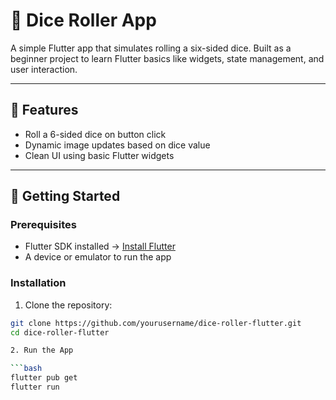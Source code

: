 # 🎲 Dice Roller App

A simple Flutter app that simulates rolling a six-sided dice. Built as a beginner project to learn Flutter basics like widgets, state management, and user interaction.

---

## 📱 Features

- Roll a 6-sided dice on button click
- Dynamic image updates based on dice value
- Clean UI using basic Flutter widgets

---

## 🚀 Getting Started

### Prerequisites

- Flutter SDK installed → [Install Flutter](https://flutter.dev/docs/get-started/install)
- A device or emulator to run the app

### Installation

1. Clone the repository:

````bash
git clone https://github.com/yourusername/dice-roller-flutter.git
cd dice-roller-flutter

2. Run the App

```bash
flutter pub get
flutter run


````
